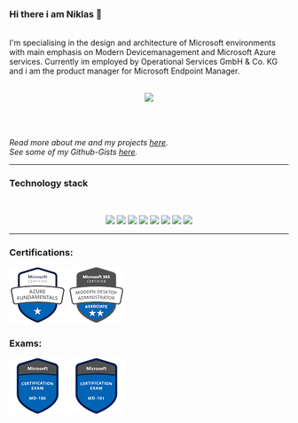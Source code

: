 ### Hi there i am Niklas 👋
<br>
I'm specialising in the design and architecture of Microsoft environments with main emphasis on Modern Devicemanagement and Microsoft Azure services.
Currently im employed by Operational Services GmbH & Co. KG and i am the product manager for Microsoft Endpoint Manager.
<br><br>
<p align="center">
<img src="https://komarev.com/ghpvc/?username=niklasrast&label=Profile+Views"/>
</p>
<br><br>

*Read more about me and my projects [here](https://niklasrast.wordpress.com/).*
<br>
*See some of my Github-Gists [here](https://gist.github.com/niklasrast).*
<hr>

### Technology stack
<br>
<p align="center">
<img src="https://img.shields.io/badge/-PowerShell-blue"/>
<img src="https://img.shields.io/badge/-Azure-blue"/>
<img src="https://img.shields.io/badge/-MicrosoftGraph-blue"/>
<img src="https://img.shields.io/badge/-Intune-blue"/>
<img src="https://img.shields.io/badge/-Windows-blue"/>
<img src="https://img.shields.io/badge/-AzureVirtualDesktop-blue"/>
<img src="https://img.shields.io/badge/-VSCode-blue"/>
<img src="https://img.shields.io/badge/-Github-blue"/>
</p>
<hr>

### Certifications:
<img src="microsoft-certified-azure-fundamentals.png"/>
<img src="microsoft-365-certified-modern-desktop-administrator-associate.png"/>

### Exams:
<img src="microsoft-certified-windows10.png"/>
<img src="microsoft-certified-moderndesktop.png"/>
